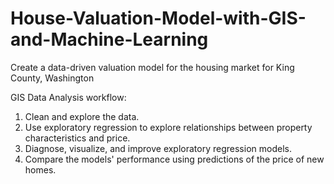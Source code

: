 # House-Valuation-Model-with-GIS-and-Machine-Learning
Create a data-driven valuation model for the housing market for King County, Washington

GIS Data Analysis workflow:

1. Clean and explore the data.
2. Use exploratory regression to explore relationships between property characteristics and price.
3. Diagnose, visualize, and improve exploratory regression models.
4. Compare the models' performance using predictions of the price of new homes.
